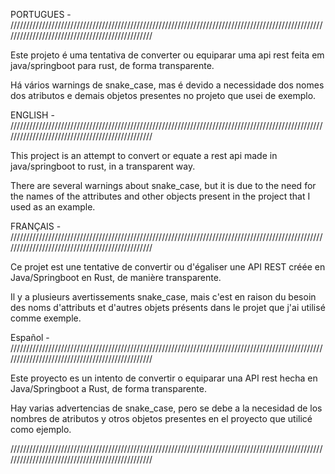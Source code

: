 PORTUGUES - ////////////////////////////////////////////////////////////////////////////////////////////////////////////////////////////////////////////////

Este projeto é uma tentativa de converter ou equiparar uma api rest feita em java/springboot para rust, de forma transparente.

Há vários warnings de snake_case, mas é devido a necessidade dos nomes dos atributos e demais objetos presentes no projeto que usei de exemplo.

ENGLISH - ////////////////////////////////////////////////////////////////////////////////////////////////////////////////////////////////////////////////

This project is an attempt to convert or equate a rest api made in java/springboot to rust, in a transparent way.

There are several warnings about snake_case, but it is due to the need for the names of the attributes and other objects present in the project that I used as an example.


FRANÇAIS - ////////////////////////////////////////////////////////////////////////////////////////////////////////////////////////////////////////////////

Ce projet est une tentative de convertir ou d'égaliser une API REST créée en Java/Springboot en Rust, de manière transparente.

Il y a plusieurs avertissements snake_case, mais c'est en raison du besoin des noms d'attributs et d'autres objets présents dans le projet que j'ai utilisé comme exemple.


Español - ////////////////////////////////////////////////////////////////////////////////////////////////////////////////////////////////////////////////

Este proyecto es un intento de convertir o equiparar una API rest hecha en Java/Springboot a Rust, de forma transparente.

Hay varias advertencias de snake_case, pero se debe a la necesidad de los nombres de atributos y otros objetos presentes en el proyecto que utilicé como ejemplo.

////////////////////////////////////////////////////////////////////////////////////////////////////////////////////////////////////////////////
